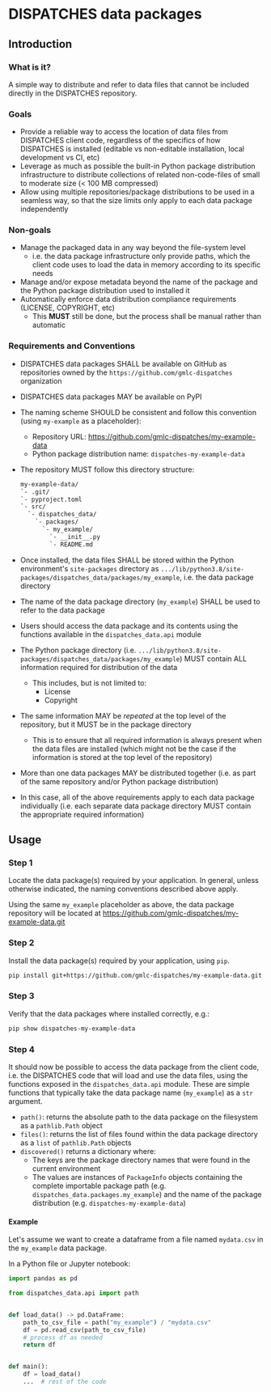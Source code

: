 # DISPATCHES data packages

## Introduction

### What is it?

A simple way to distribute and refer to data files that cannot be included directly in the DISPATCHES repository.

### Goals

- Provide a reliable way to access the location of data files from DISPATCHES client code, regardless of the specifics of how DISPATCHES is installed (editable vs non-editable installation, local development vs CI, etc)
- Leverage as much as possible the built-in Python package distribution infrastructure to distribute collections of related non-code-files of small to moderate size (< 100 MB compressed)
- Allow using multiple repositories/package distributions to be used in a seamless way, so that the size limits only apply to each data package independently

### Non-goals

- Manage the packaged data in any way beyond the file-system level
  - i.e. the data package infrastructure only provide paths, which the client code uses to load the data in memory according to its specific needs
- Manage and/or expose metadata beyond the name of the package and the Python package distribution used to installed it
- Automatically enforce data distribution compliance requirements (LICENSE, COPYRIGHT, etc)
  - This **MUST** still be done, but the process shall be manual rather than automatic

### Requirements and Conventions


- DISPATCHES data packages SHALL be available on GitHub as repositories owned by the `https://github.com/gmlc-dispatches` organization
- DISPATCHES data packages MAY be available on PyPI
- The naming scheme SHOULD be consistent and follow this convention (using `my-example` as a placeholder):
  - Repository URL: https://github.com/gmlc-dispatches/my-example-data
  - Python package distribution name: `dispatches-my-example-data`
- The repository MUST follow this directory structure:

  ```txt
  my-example-data/
  `- .git/
  `- pyproject.toml
  `- src/
    `- dispatches_data/
      `- packages/
        `- my_example/
          `- __init__.py
          `- README.md

  ```

- Once installed, the data files SHALL be stored within the Python environment's `site-packages` directory as `.../lib/python3.8/site-packages/dispatches_data/packages/my_example`, i.e. the data package directory
- The name of the data package directory (`my_example`) SHALL be used to refer to the data package
- Users should access the data package and its contents using the functions available in the `dispatches_data.api` module
- The Python package directory (i.e. `.../lib/python3.8/site-packages/dispatches_data/packages/my_example`) MUST contain ALL information required for distribution of the data
  - This includes, but is not limited to:
    - License
    - Copyright
- The same information MAY be _repeated_ at the top level of the repository, but it MUST be in the package directory
  - This is to ensure that all required information is always present when the data files are installed (which might not be the case if the information is stored at the top level of the repository)
- More than one data packages MAY be distributed together (i.e. as part of the same repository and/or Python package distribution)
- In this case, all of the above requirements apply to each data package individually (i.e. each separate data package directory MUST contain the appropriate required information)

## Usage

### Step 1

Locate the data package(s) required by your application. In general, unless otherwise indicated, the naming conventions described above apply.

Using the same `my_example` placeholder as above, the data package repository will be located at <https://github.com/gmlc-dispatches/my-example-data.git>

### Step 2

Install the data package(s) required by your application, using `pip`.

```sh
pip install git+https://github.com/gmlc-dispatches/my-example-data.git
```

### Step 3

Verify that the data packages where installed correctly, e.g.:

```sh
pip show dispatches-my-example-data
```

### Step 4

It should now be possible to access the data package from the client code, i.e. the DISPATCHES code that will load and use the data files, using the functions exposed in the `dispatches_data.api` module. These are simple functions that typically take the data package name (`my_example`) as a `str` argument.

- `path()`: returns the absolute path to the data package on the filesystem as a `pathlib.Path` object
- `files()`: returns the list of files found within the data package directory as a `list` of `pathlib.Path` objects
- `discovered()` returns a dictionary where:
  - The keys are the package directory names that were found in the current environment
  - The values are instances of `PackageInfo` objects containing the complete importable package path (e.g. `dispatches_data.packages.my_example`) and the name of the package distribution (e.g. `dispatches-my-example-data`)

#### Example

Let's assume we want to create a dataframe from a file named `mydata.csv` in the `my_example` data package.

In a Python file or Jupyter notebook:

```py
import pandas as pd

from dispatches_data.api import path


def load_data() -> pd.DataFrame:
    path_to_csv_file = path("my_example") / "mydata.csv"
    df = pd.read_csv(path_to_csv_file)
    # process df as needed
    return df


def main():
    df = load_data()
    ...  # rest of the code
```
